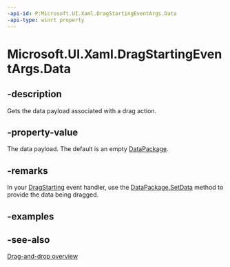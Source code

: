 ```yaml
---
-api-id: P:Microsoft.UI.Xaml.DragStartingEventArgs.Data
-api-type: winrt property
---
```


<!-- Property syntax
public Windows.ApplicationModel.DataTransfer.DataPackage Data { get; }
-->

# Microsoft.UI.Xaml.DragStartingEventArgs.Data

## -description
Gets the data payload associated with a drag action.

## -property-value
The data payload. The default is an empty [DataPackage](/uwp/api/windows.applicationmodel.datatransfer.datapackage).

## -remarks
In your [DragStarting](uielement_dragstarting.md) event handler, use the [DataPackage.SetData](/uwp/api/windows.applicationmodel.datatransfer.datapackage.setdata(system.string,system.object)) method to provide the data being dragged.

## -examples

## -see-also

[Drag-and-drop overview](/windows/uwp/design/input/drag-and-drop)
